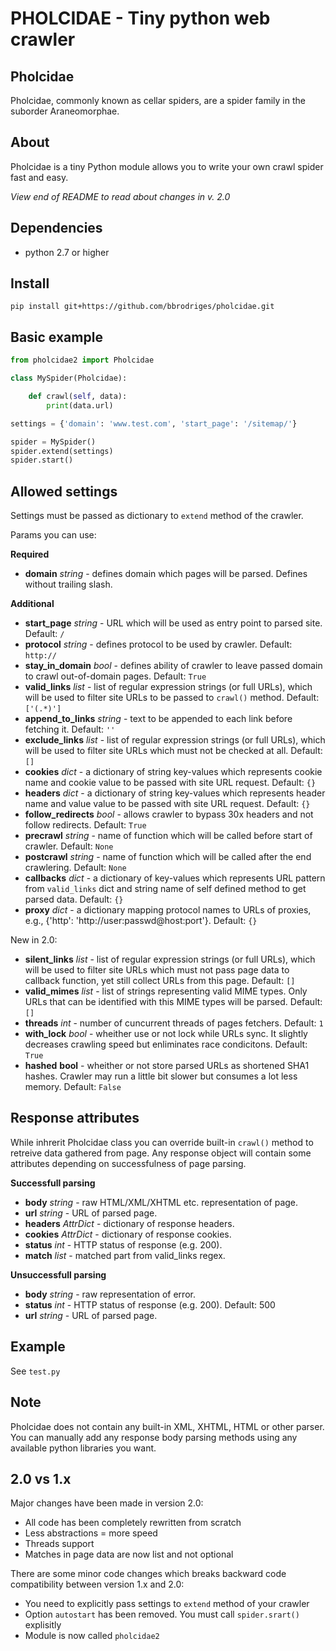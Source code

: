 PHOLCIDAE - Tiny python web crawler
=========

Pholcidae
------------
Pholcidae, commonly known as cellar spiders, are a spider family in the suborder Araneomorphae.

About
------------
Pholcidae is a tiny Python module allows you to write your own crawl spider fast and easy.

_View end of README to read about changes in v. 2.0_

Dependencies
------------
* python 2.7 or higher

Install
------------
```
pip install git+https://github.com/bbrodriges/pholcidae.git
```

Basic example
-------------

``` python
from pholcidae2 import Pholcidae

class MySpider(Pholcidae):

	def crawl(self, data):
    	print(data.url)

settings = {'domain': 'www.test.com', 'start_page': '/sitemap/'}

spider = MySpider()
spider.extend(settings)
spider.start()
```

Allowed settings
------------
Settings must be passed as dictionary to ```extend``` method of the crawler.

Params you can use:

**Required**

* **domain** _string_ - defines domain which pages will be parsed. Defines without trailing slash.

**Additional**

* **start_page** _string_ - URL which will be used as entry point to parsed site. Default: `/`
* **protocol** _string_ - defines protocol to be used by crawler. Default: `http://`
* **stay_in_domain** _bool_ - defines ability of crawler to leave passed domain to crawl out-of-domain pages. Default: `True`
* **valid_links** _list_ - list of regular expression strings (or full URLs), which will be used to filter site URLs to be passed to `crawl()` method. Default: `['(.*)']`
* **append_to_links** _string_ - text to be appended to each link before fetching it. Default: `''`
* **exclude_links** _list_ - list of regular expression strings (or full URLs), which will be used to filter site URLs which must not be checked at all. Default: `[]`
* **cookies** _dict_ - a dictionary of string key-values which represents cookie name and cookie value to be passed with site URL request. Default: `{}`
* **headers** _dict_ - a dictionary of string key-values which represents header name and value value to be passed with site URL request. Default: `{}`
* **follow_redirects** _bool_ - allows crawler to bypass 30x headers and not follow redirects. Default: `True`
* **precrawl** _string_ - name of function which will be called before start of crawler. Default: `None`
* **postcrawl** _string_ - name of function which will be called after the end crawlering. Default: `None`
* **callbacks** _dict_ - a dictionary of key-values which represents URL pattern from `valid_links` dict and string name of self defined method to get parsed data. Default: `{}`
* **proxy** _dict_ - a dictionary mapping protocol names to URLs of proxies, e.g., {'http': 'http://user:passwd@host:port'}. Default: `{}`

New in 2.0: 

* **silent_links** _list_ - list of regular expression strings (or full URLs), which will be used to filter site URLs which must not pass page data to callback function, yet still collect URLs from this page. Default: `[]`
* **valid_mimes** _list_ - list of strings representing valid MIME types. Only URLs that can be identified with this MIME types will be parsed. Default: `[]`
* **threads** _int_ - number of cuncurrent threads of pages fetchers. Default: `1`
* **with_lock** _bool_ - wheither use or not lock while URLs sync. It slightly decreases crawling speed but enliminates race condicitons. Default: `True`
* **hashed** __bool__ - wheither or not store parsed URLs as shortened SHA1 hashes. Crawler may run a little bit slower but consumes a lot less memory. Default: `False`

Response attributes
------------

While inhrerit Pholcidae class you can override built-in `crawl()` method to retreive data gathered from page. Any response object will contain some attributes depending on successfulness of page parsing.

**Successfull parsing**

* **body** _string_ - raw HTML/XML/XHTML etc. representation of page.
* **url** _string_ - URL of parsed page.
* **headers** _AttrDict_ - dictionary of response headers.
* **cookies** _AttrDict_ - dictionary of response cookies.
* **status** _int_ - HTTP status of response (e.g. 200).
* **match** _list_ - matched part from valid_links regex.

**Unsuccessfull parsing**

* **body** _string_ - raw representation of error.
* **status** _int_ - HTTP status of response (e.g. 200). Default: 500
* **url** _string_ - URL of parsed page.

Example
------------
See ```test.py```

Note
------------
Pholcidae does not contain any built-in XML, XHTML, HTML or other parser. You can manually add any response body parsing methods using any available python libraries you want.

2.0 vs 1.x
------------
Major changes have been made in version 2.0:
* All code has been completely rewritten from scratch
* Less abstractions = more speed
* Threads support
* Matches in page data are now list and not optional

There are some minor code changes which breaks backward code compatibility between version 1.x and 2.0:
* You need to explicitly pass settings to ```extend``` method of your crawler
* Option ```autostart``` has been removed. You must call ```spider.srart()``` explisitly
* Module is now called ```pholcidae2```